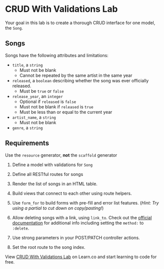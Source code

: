 # CRUD With Validations Lab

Your goal in this lab is to create a thorough CRUD interface for one model, the
`Song`.

## Songs

Songs have the following attributes and limitations:

- `title`, a `string`
  - Must not be blank
  - Cannot be repeated by the same artist in the same year
- `released`, a `boolean` describing whether the song was ever officially
  released.
  - Must be `true` or `false`
- `release_year`, an `integer`
  - Optional if `released` is `false`
  - Must not be blank if `released` is `true`
  - Must be less than or equal to the current year
- `artist_name`, a `string`
  - Must not be blank
- `genre`, a `string`

## Requirements

Use the `resource` generator, **not** the `scaffold` generator

1.  Define a model with validations for `Song`

2.  Define all RESTful routes for songs

3.  Render the list of songs in an HTML table.

4.  Build views that connect to each other using route helpers. 

5.  Use `form_for` to build forms with pre-fill and error list features. (_Hint:
    Try using a partial to cut down on copy/pasting!_)

6.  Allow deleting songs with a link, using `link_to`. Check out the [official
    documentation][link_to] for additional info including setting the `method:` to
    `:delete`.

7.  Use strong parameters in your POST/PATCH controller actions.

8.  Set the root route to the song index.

<p data-visibility='hidden'>View <a href='https://learn.co/lessons/crud-with-validations-lab' title='CRUD With Validations Lab'>CRUD With Validations Lab</a> on Learn.co and start learning to code for free.</p>

[link_to]: http://api.rubyonrails.org/classes/ActionView/Helpers/UrlHelper.html#method-i-link_to
[assets]: http://apidock.com/rails/v4.2.1/ActionView/Helpers/AssetTagHelper/javascript_include_tag

